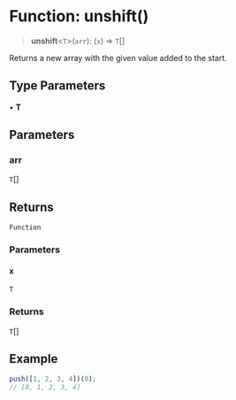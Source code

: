 # Function: unshift()

> **unshift**\<`T`\>(`arr`): (`x`) => `T`[]

Returns a new array with the given value added to the start.

## Type Parameters

• **T**

## Parameters

### arr

`T`[]

## Returns

`Function`

### Parameters

#### x

`T`

### Returns

`T`[]

## Example

```ts
push([1, 2, 3, 4])(0);
// [0, 1, 2, 3, 4]
```

